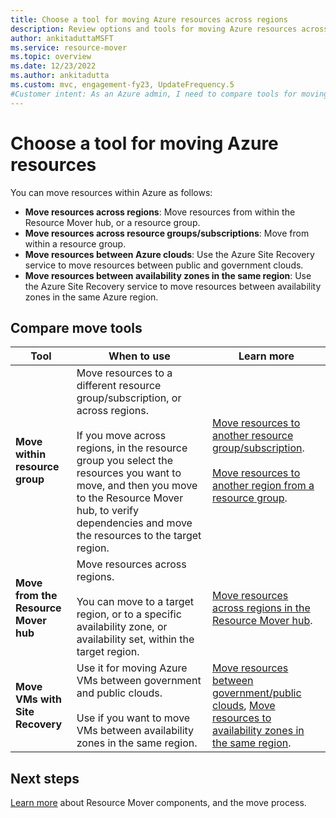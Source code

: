 ```yaml
---
title: Choose a tool for moving Azure resources across regions
description: Review options and tools for moving Azure resources across regions
author: ankitaduttaMSFT
ms.service: resource-mover
ms.topic: overview
ms.date: 12/23/2022
ms.author: ankitadutta
ms.custom: mvc, engagement-fy23, UpdateFrequency.5
#Customer intent: As an Azure admin, I need to compare tools for moving resources in Azure.
---
```


# Choose a tool for moving Azure resources

You can move resources within Azure as follows:

- **Move resources across regions**: Move resources from within the Resource Mover hub, or a resource group. 
- **Move resources across resource groups/subscriptions**: Move from within a resource group. 
- **Move resources between Azure clouds**: Use the Azure Site Recovery service to move resources between public and government clouds.
- **Move resources between availability zones in the same region**: Use the Azure Site Recovery service to move resources between availability zones in the same Azure region.


## Compare move tools

| Tool | When to use| Learn more |
|----- | ---------- | ---------- |
| **Move within resource group** | Move resources to a different resource group/subscription, or across regions.<br/><br/> If you move across regions, in the resource group you select the resources you want to move, and then you move to the Resource Mover hub, to verify dependencies and move the resources to the target region. | [Move resources to another resource group/subscription](../azure-resource-manager/management/move-resource-group-and-subscription.md).<br/><br/> [Move resources to another region from a resource group](move-region-within-resource-group.md). |
| **Move from the Resource Mover hub** | Move resources across regions. <br/><br/> You can move to a target region, or to a specific availability zone, or availability set, within the target region. | [Move resources across regions in the Resource Mover hub](). |
| **Move VMs with Site Recovery** | Use it for moving Azure VMs between government and public clouds.<br/><br/> Use if you want to move VMs between availability zones in the same region. |[Move resources between government/public clouds](../site-recovery/region-move-cross-geos.md), [Move resources to availability zones in the same region](../site-recovery/azure-to-azure-how-to-enable-zone-to-zone-disaster-recovery.md).|

## Next steps

[Learn more](about-move-process.md) about Resource Mover components, and the move process.
